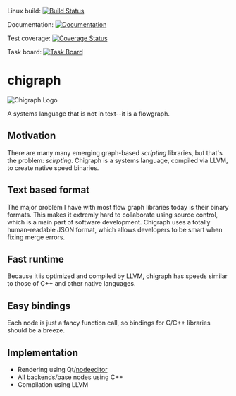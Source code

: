 Linux build: [![Build Status](https://travis-ci.org/russelltg/chigraph.svg?branch=master)](https://travis-ci.org/russelltg/chigraph) 

Documentation: [![Documentation](https://img.shields.io/badge/documentation-online-brightgreen.svg?style=flat)](https://russelltg.github.io/chigraph/)

Test coverage: [![Coverage Status](https://coveralls.io/repos/github/russelltg/chigraph/badge.svg?branch=master)](https://coveralls.io/github/russelltg/chigraph?branch=master)

Task board: [![Task Board](https://img.shields.io/badge/task%20board-online-brightgreen.svg?style=flat)](https://huboard.com/russelltg/chigraph) 

# chigraph

![Chigraph Logo](https://raw.githubusercontent.com/russelltg/chigraph/master/doc/images/chigraph.svg)

A systems language that is not in text--it is a flowgraph.

## Motivation
There are many many emerging graph-based *scripting* libraries, but that's the problem: *scirpting*. Chigraph is a systems language, compiled via LLVM, to create native speed binaries.

## Text based format
The major problem I have with most flow graph libraries today is their binary formats. This makes it extremly hard to collaborate using source control, which is a main part of software development. Chigraph uses a totally human-readable JSON format, which allows developers to be smart when fixing merge errors.

## Fast runtime
Because it is optimized and compiled by LLVM, chigraph has speeds similar to those of C++ and other native languages.

## Easy bindings
Each node is just a fancy function call, so bindings for C/C++ libraries should be a breeze.

## Implementation
* Rendering using Qt/[nodeeditor](https://github.com/paceholder/nodeeditor)
* All backends/base nodes using C++
* Compilation using LLVM
